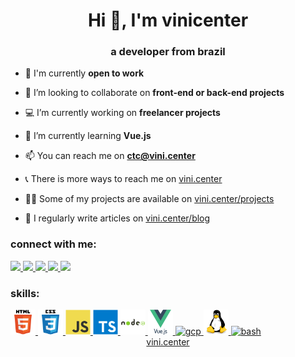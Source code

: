 <h1 align="center">Hi 👋, I'm vinicenter</h1>
<h3 align="center">a developer from brazil</h3>

- 🙂 I'm currently **open to work**

- 👯 I’m looking to collaborate on **front-end or back-end projects**

- 💻 I’m currently working on **freelancer projects**

- 🌱 I’m currently learning **Vue.js**

- 📫 You can reach me on **ctc@vini.center**

- 📞 There is more ways to reach me on <a href="https://vini.center" target="_blank">vini.center</a>

- 👨‍💻 Some of my projects are available on <a href="https://vini.center/projects" target="_blank">vini.center/projects</a>

- 📝 I regularly write articles on <a href="https://vini.center/blog" target="_blank">vini.center/blog</a>

<h3 align="left">connect with me:</h3>
<div align="left">
	<a href="https://www.linkedin.com/in/vinicenter/" target="_blank">
		<img src="https://img.shields.io/badge/LinkedIn-9645F4?style=for-the-badge&logo=linkedin&logoColor=white" target="_blank">
	</a>
	<a href="https://instagram.com/vinicenter" target="_blank">
		<img src="https://img.shields.io/badge/Instagram-9645F4?style=for-the-badge&logo=instagram&logoColor=white" target="_blank">
	</a>
	<a href="https://vinicenter.medium.com" target="_blank">
		<img src="https://img.shields.io/badge/Medium-9645F4?style=for-the-badge&logo=medium&logoColor=white" target="_blank">
	</a>
	<a href="https://twitter.com/vinicenter" target="_blank">
		<img src="https://img.shields.io/badge/Twitter-9645F4?style=for-the-badge&logo=twitter&logoColor=white" target="_blank">
	</a>
	<a href="https://t.me/vinicenter" target="_blank">
		<img src="https://img.shields.io/badge/Telegram-9645F4?style=for-the-badge&logo=telegram&logoColor=white" target="_blank">
	</a>
</div>

<h3 align="left">skills:</h3>
<div align="left">
	<a href="https://www.w3.org/html/" target="_blank" rel="noreferrer">
		<img src="https://raw.githubusercontent.com/devicons/devicon/master/icons/html5/html5-original-wordmark.svg" alt="html5" width="40" height="40"/>
	</a>
	<a href="https://www.w3schools.com/css/" target="_blank" rel="noreferrer">
		<img src="https://raw.githubusercontent.com/devicons/devicon/master/icons/css3/css3-original-wordmark.svg" alt="css3" width="40" height="40"/>
	</a>
	<a href="https://developer.mozilla.org/en-US/docs/Web/JavaScript" target="_blank" rel="noreferrer">
		<img src="https://raw.githubusercontent.com/devicons/devicon/master/icons/javascript/javascript-original.svg" alt="javascript" width="40" height="40"/>
	</a>
	<a href="https://www.typescriptlang.org/" target="_blank" rel="noreferrer">
		<img src="https://raw.githubusercontent.com/devicons/devicon/master/icons/typescript/typescript-original.svg" alt="typescript" width="40" height="40"/>
	</a>
	<a href="https://nodejs.org" target="_blank" rel="noreferrer">
		<img src="https://raw.githubusercontent.com/devicons/devicon/master/icons/nodejs/nodejs-original-wordmark.svg" alt="nodejs" width="40" height="40"/>
	</a>
	<a href="https://vuejs.org/" target="_blank" rel="noreferrer">
		<img src="https://raw.githubusercontent.com/devicons/devicon/master/icons/vuejs/vuejs-original-wordmark.svg" alt="vuejs" width="40" height="40"/>
	</a> 
	<a href="https://cloud.google.com" target="_blank" rel="noreferrer">
		<img src="https://www.vectorlogo.zone/logos/google_cloud/google_cloud-icon.svg" alt="gcp" width="40" height="40"/>
	</a>
	<a href="https://www.linux.org/" target="_blank" rel="noreferrer">
		<img src="https://raw.githubusercontent.com/devicons/devicon/master/icons/linux/linux-original.svg" alt="linux" width="40" height="40"/>
	</a>
	<a href="https://www.gnu.org/software/bash/" target="_blank" rel="noreferrer">
		<img src="https://www.vectorlogo.zone/logos/gnu_bash/gnu_bash-icon.svg" alt="bash" width="40" height="40"/>
	</a>
</div>

<div align="center">
	<a href="https://vini.center" target="_blank">
		vini.center
	</a>
</div>
